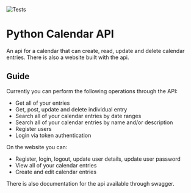 ![Tests](https://github.com/RyMaDe/Py-Calendar-API/actions/workflows/ci.yaml/badge.svg)
# Python Calendar API
An api for a calendar that can create, read, update and delete calendar entries.
There is also a website built with the api.

## Guide
Currently you can perform the following operations through the API:

- Get all of your entries
- Get, post, update and delete individual entry
- Search all of your calendar entries by date ranges
- Search all of your calendar entries by name and/or description
- Register users
- Login via token authentication

On the website you can:
- Register, login, logout, update user details, update user password
- View all of your calendar entries
- Create and edit calendar entries

There is also documentation for the api available through swagger.
